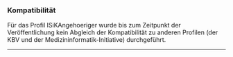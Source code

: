 ### Kompatibilität

Für das Profil ISiKAngehoeriger wurde bis zum Zeitpunkt der Veröffentlichung kein Abgleich der Kompatibilität zu anderen Profilen (der KBV und der Medizininformatik-Initiative) durchgeführt.

---


